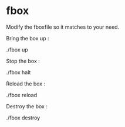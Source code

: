 fbox
====

Modify the fboxfile so it matches to your need.

Bring the box up :

./fbox up

Stop the box :

./fbox halt

Reload the box :

./fbox reload

Destroy the box :

./fbox destroy
